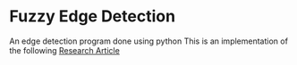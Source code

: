 # Fuzzy Edge Detection
An edge detection program done using python
This is an implementation of the following [Research Article](https://journals.plos.org/plosone/article?id=10.1371/journal.pone.0138712)
